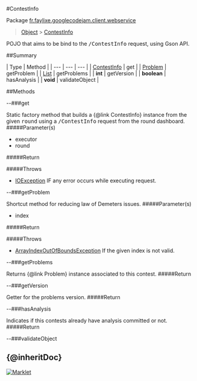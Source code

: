 #ContestInfo

Package [fr.faylixe.googlecodejam.client.webservice](README.md)<br>
> [Object](../../../../java/lang/Object.md) > [ContestInfo](ContestInfo.md)

<p>POJO that aims to be bind to the <tt>/ContestInfo</tt>
 request, using Gson API.</p>

##Summary


| Type | Method |
| --- | --- | --- |
| [ContestInfo](ContestInfo.md) | get |
| [Problem](Problem.md) | getProblem |
| [List](../../../../java/util/List.md) | getProblems |
| **int** | getVersion |
| **boolean** | hasAnalysis |
| **void** | validateObject |

##Methods

--###get


Static factory method that builds a {@link ContestInfo} instance
 from the given <tt>round</tt> using a <tt>/ContestInfo</tt>
 request from the round dashboard.
#####Parameter(s)


* executor
* round

#####Return


#####Throws

* [IOException](../../../../java/io/IOException.md) IF any error occurs while executing request.

--###getProblem


Shortcut method for reducing law of Demeters issues.
#####Parameter(s)


* index

#####Return


#####Throws

* [ArrayIndexOutOfBoundsException](../../../../java/lang/ArrayIndexOutOfBoundsException.md) If the given index is not valid.

--###getProblems


Returns {@link Problem} instance associated
 to this contest.
#####Return



--###getVersion


Getter for the problems version.
#####Return



--###hasAnalysis


Indicates if this contests already have
 analysis committed or not.
#####Return



--###validateObject


{@inheritDoc}
---
[![Marklet](https://img.shields.io/badge/Generated%20by-Marklet-green.svg)](https://github.com/Faylixe/marklet)